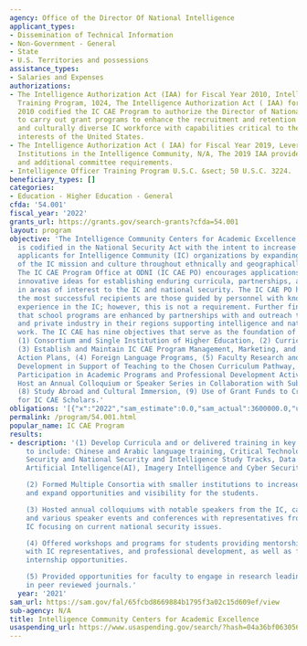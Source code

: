 ```yaml
---
agency: Office of the Director Of National Intelligence
applicant_types:
- Dissemination of Technical Information
- Non-Government - General
- State
- U.S. Territories and possessions
assistance_types:
- Salaries and Expenses
authorizations:
- The Intelligence Authorization Act (IAA) for Fiscal Year 2010, Intelligence Officer
  Training Program, 1024, The Intelligence Authorization Act ( IAA) for Fiscal Year
  2010 codified the IC CAE Program to authorize the Director of National Intelligence
  to carry out grant programs to enhance the recruitment and retention of an ethnically
  and culturally diverse IC workforce with capabilities critical to the national security
  interests of the United States.
- The Intelligence Authorization Act ( IAA) for Fiscal Year 2019, Leveraging Academic
  Institutions in the Intelligence Community, N/A, The 2019 IAA provided updated language
  and additional committee requirements.
- Intelligence Officer Training Program U.S.C. &sect; 50 U.S.C. 3224.
beneficiary_types: []
categories:
- Education - Higher Education - General
cfda: '54.001'
fiscal_year: '2022'
grants_url: https://grants.gov/search-grants?cfda=54.001
layout: program
objective: 'The Intelligence Community Centers for Academic Excellence (IC CAE) Program
  is codified in the National Security Act with the intent to increase the pool of
  applicants for Intelligence Community (IC) organizations by expanding awareness
  of the IC mission and culture throughout ethnically and geographically diverse communities.
  The IC CAE Program Office at ODNI (IC CAE PO) encourages applications that showcase
  innovative ideas for establishing enduring curricula, partnerships, and programs
  in areas of interest to the IC and national security. The IC CAE PO has found that
  the most successful recipients are those guided by personnel with knowledge of and
  experience in the IC; however, this is not a requirement. Further findings show
  that school programs are enhanced by partnerships with and outreach to IC installations
  and private industry in their regions supporting intelligence and national security
  work. The IC CAE has nine objectives that serve as the foundation of the program:
  (1) Consortium and Single Institution of Higher Education, (2) Curriculum Development,
  (3) Establish and Maintain IC CAE Program Management, Marketing, and Sustainment
  Action Plans, (4) Foreign Language Programs, (5) Faculty Research and Professional
  Development in Support of Teaching to the Chosen Curriculum Pathway, (6) Student
  Participation in Academic Programs and Professional Development Activities, (7)
  Host an Annual Colloquium or Speaker Series in Collaboration with Sub-recipients,
  (8) Study Abroad and Cultural Immersion, (9) Use of Grant Funds to Create Scholarships
  for IC CAE Scholars.'
obligations: '[{"x":"2022","sam_estimate":0.0,"sam_actual":3600000.0,"usa_spending_actual":0.0},{"x":"2023","sam_estimate":0.0,"sam_actual":3600000.0,"usa_spending_actual":0.0},{"x":"2024","sam_estimate":4500000.0,"sam_actual":0.0,"usa_spending_actual":0.0}]'
permalink: /program/54.001.html
popular_name: IC CAE Program
results:
- description: '(1) Develop Curricula and or delivered training in key critical areas
    to include: Chinese and Arabic language training, Critical Technologies, Cyber
    Security and National Security and Intelligence Study Tracks, Data Science/Analytics,
    Artificial Intelligence(AI), Imagery Intelligence and Cyber Security/Threats.

    (2) Formed Multiple Consortia with smaller institutions to increase diversity
    and expand opportunities and visibility for the students.

    (3) Hosted annual colloquiums with notable speakers from the IC, career fairs,
    and various speaker events and conferences with representatives from across the
    IC focusing on current national security issues.

    (4) Offered workshops and programs for students providing mentorship, career panels
    with IC representatives, and professional development, as well as fellowship and
    internship opportunities.

    (5) Provided opportunities for faculty to engage in research leading to publications
    in peer reviewed journals.'
  year: '2021'
sam_url: https://sam.gov/fal/65fcbd8669884b1795f3a02c15d609ef/view
sub-agency: N/A
title: Intelligence Community Centers for Academic Excellence
usaspending_url: https://www.usaspending.gov/search/?hash=04a36bf063056da40e85949c66d80973
---
```

